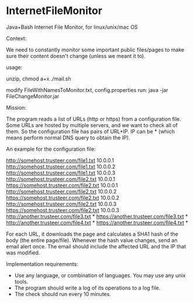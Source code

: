 InternetFileMonitor
===================

Java+Bash Internet File Monitor, for linux/unix/mac OS

Context:

We need to constantly monitor some important public files/pages to make sure their content doesn't change (unless we meant it to).

usage:

unzip,
chmod a+x ./mail.sh

modify FileWithNamesToMonitor.txt, config.properties
run: java -jar FileChangeMonitor.jar


Mission:

The program reads a list of URLs (http or https) from a configuration file. Some URLs are hosted by multiple servers, and we want to check all of them. So the configuration file has pairs of URL+IP. IP can be * (which means perform normal DNS query to obtain the IP). 

An example for the configuration file:

http://somehost.trusteer.com/file1.txt   10.0.0.1
http://somehost.trusteer.com/file1.txt   10.0.0.2
http://somehost.trusteer.com/file1.txt   10.0.0.3
http://somehost.trusteer.com/file2.txt   10.0.0.1
https://somehost.trusteer.com/file2.txt   10.0.0.1
http://somehost.trusteer.com/file2.txt   10.0.0.2
https://somehost.trusteer.com/file2.txt   10.0.0.2
http://somehost.trusteer.com/file2.txt   10.0.0.3
https://somehost.trusteer.com/file2.txt   10.0.0.3
http://another.trusteer.com/file3.txt   *
https://another.trusteer.com/file3.txt   *
http://another.trusteer.com/file4.txt   *
https://another.trusteer.com/file4.txt   *


For each URL, it downloads the page and calculates a SHA1 hash of the body (the entire page/file). Whenever the hash value changes, send an email alert once. The email should include the affected URL and the IP that was modified.

Implementation requirements:

- Use any language, or combination of languages. You may use any unix tools.
- The program should write a log of its operations to a log file.
- The check should run every 10 minutes.
